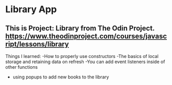 #  Library App
## This is Project: Library from The Odin Project. https://www.theodinproject.com/courses/javascript/lessons/library
Things I learned:
-How to properly use constructors
-The basics of local storage and retaining data on refresh
-You can add event listeners inside of other functions
- using popups to add new books to the library



